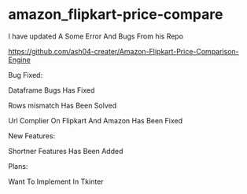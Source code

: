 # amazon_flipkart-price-compare

I have updated A Some Error And Bugs From his Repo 

https://github.com/ash04-creater/Amazon-Flipkart-Price-Comparison-Engine

Bug Fixed:

Dataframe Bugs Has Fixed 

Rows mismatch Has Been Solved 

Url Complier On Flipkart And Amazon Has Been Fixed

New Features:

Shortner Features Has Been Added

Plans:

Want To Implement In Tkinter 




